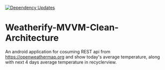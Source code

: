 [![Dependency Updates](https://github.com/bosankus/Weatherify-MVVM-Clean-Architecture/actions/workflows/check-dependecy-updates.yml/badge.svg)](https://github.com/bosankus/Weatherify-MVVM-Clean-Architecture/actions/workflows/check-dependecy-updates.yml)

# Weatherify-MVVM-Clean-Architecture
An android application for cosuming REST api from https://openweathermap.org and show today's average temperature, along with next 4 days average temperature in recyclerview.
